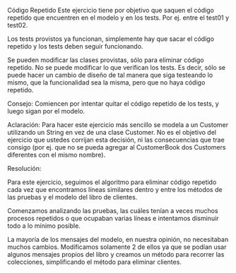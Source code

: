 Código Repetido
Este ejercicio tiene por objetivo que saquen el código repetido que encuentren en el modelo y en los tests. Por ej. entre el test01 y test02.

Los tests provistos ya funcionan, simplemente hay que sacar el código repetido y los tests deben seguir funcionando.

Se pueden modificar las clases provistas, sólo para eliminar código repetido. No se puede modificar lo que verifican los tests. Es decir, sólo se puede hacer un cambio de diseño de tal manera que siga testeando lo mismo, que la funcionalidad sea la misma, pero que no haya código repetido.

Consejo: Comiencen por intentar quitar el código repetido de los tests, y luego sigan por el modelo.

Aclaración: Para hacer este ejercicio más sencillo se modela a un Customer utilizando un String en vez de una clase Customer. No es el objetivo del ejercicio que ustedes corrijan esta decisión, ni las consecuencias que trae consigo (por ej. que no se pueda agregar al CustomerBook dos Customers diferentes con el mismo nombre).

Resolución: 

Para este ejercicio, seguimos el algoritmo para eliminar código repetido cada vez que encontramos líneas similares dentro y entre los métodos de las pruebas y el modelo del libro de clientes.

Comenzamos analizando las pruebas, las cuáles tenían a veces muchos procesos repetidos o que ocupaban varias líneas e intentamos disminuir todo a lo mínimo posible.

La mayoría de los mensajes del modelo, en nuestra opinión, no necesitaban muchos cambios. Modificamos solamente 2 de ellos ya que se podían usar algunos mensajes propios del libro y creamos un método para recorrer las colecciones, simplificando el método para eliminar clientes.
